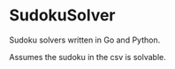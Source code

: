 # SudokuSolver
Sudoku solvers written in Go and Python. 

Assumes the sudoku in the csv is solvable.